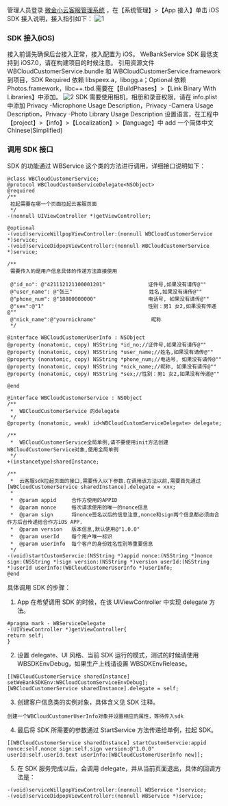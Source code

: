 管理人员登录 [微金小云客服管理系统](https://ics.webank.com) ，在【系统管理】>【App 接入】单击 iOS SDK 接入说明，接入指引如下：
![1](//mc.qcloudimg.com/static/img/12192f1261eba091584e07ee1cef6f96/image.png)
### SDK 接入(iOS)
接入前请先确保后台接入正常，接入配置为 iOS。
WeBankService SDK 最低支持到 iOS7.0，请在构建项目的时候注意。
引用资源文件 WBCloudCustomerService.bundle 和 WBCloudCustomerService.framework 到项目，SDK Required 依赖 libspeex.a，libogg.a；Optional 依赖 Photos.framework，libc++.tbd.需要在【BuildPhases】>【Link Binary With Libraries】中添加。
![2](//mc.qcloudimg.com/static/img/ed316933bf54032566badb7595255139/image.png)
SDK 需要使用相机，相册和录音权限，请在 info.plist 中添加 Privacy -Microphone Usage Description，Privacy -Camera Usage Description，Privacy -Photo Library Usage Description
设置语言，在工程中【project】>【info】>【Localization】>【language】中 add 一个简体中文 Chinese(Simplified)
### 调用 SDK 接口
SDK 的功能通过 WBService 这个类的方法进行调用，详细接口说明如下：

```
@class WBCloudCustomerService;
@protocol WBCloudCustomServiceDelegate<NSObject>
@required
/**
 拉起需要在哪一个页面拉起云客服页面
 */
-(nonnull UIViewController *)getViewController;

@optional
-(void)serviceWillpopViewController:(nonnull WBCloudCustomerService *)service;
-(void)serviceDidpopViewController:(nonnull WBCloudCustomerService *)service;

/**
 需要传入的是用户信息具体的传递方法直接使用
 
 @"id_no": @"421112121100001201"              证件号,如果没有请传@""
 @"user_name": @"张三"                         姓名,如果没有请传@""
 @"phone_num": @"18800000000"                 电话号, 如果没有请传@""
 @"sex":@"1"                                  性别：男1 女2,如果没有传递@""
 @"nick_name":@"yournickname"                  昵称
 */

@interface WBCloudCustomerUserInfo : NSObject
@property (nonatomic, copy) NSString *id_no;//证件号,如果没有请传@""
@property (nonatomic, copy) NSString *user_name;//姓名,如果没有请传@""
@property (nonatomic, copy) NSString *phone_num;//电话号, 如果没有请传@""
@property (nonatomic, copy) NSString *nick_name;//昵称, 如果没有请传@""
@property (nonatomic, copy) NSString *sex;//性别：男1 女2,如果没有传递@""

@end

@interface WBCloudCustomerService : NSObject
/**
 *  WBCloudCustomerService 的delegate
 */
@property (nonatomic, weak) id<WBCloudCustomServiceDelegate> delegate;

/**
 *  WBCloudCustomerService全局单例,请不要使用init方法创建WBCloudCustomerService对象,使用全局单例
 */
+(instancetype)sharedInstance;

/**
 *  云客服sdk拉起页面的接口,需要传入以下参数.在调用该方法以前,需要首先通过[WBCloudCustomerService sharedInstance].delegate = xxx; 
 *
 *  @param appid     合作方使用的APPID
 *  @param nonce     每次请求使用的唯一的nonce信息
 *  @param sign      将nonce签名以后的信息注意,nonce和sign两个信息都必须由合作方后台传递给合作方iOS APP.
 *  @param version   版本信息,默认使用@"1.0.0"
 *  @param userId    每个用户唯一标识
 *  @param userInfo  每个客户的身份姓名性别等重要信息
 */
-(void)startCustomServcie:(NSString *)appid nonce:(NSString *)nonce sign:(NSString *)sign version:(NSString *)version userId:(NSString *)userId userInfo:(WBCloudCustomerUserInfo *)userInfo;
@end
```
具体调用 SDK 的步骤：
1. App 在希望调用 SDK 的时候，在该 UIViewController 中实现 delegate 方法。
```
#pragma mark - WBServiceDelegate 
-(UIViewController *)getViewController{ 
return self; 
} 
```
2. 设置 delegate、UI 风格、当前 SDK 运行的模式，测试的时候请使用 WBSDKEnvDebug，如果生产上线请设置 WBSDKEnvRelease。
```
[[WBCloudCustomerService sharedInstance] setWeBankSDKEnv:WBCloudCustomServiceEnvDebug]; 
[WBCloudCustomerService sharedInstance].delegate = self;
```

3. 创建客户信息类的实例对象，具体含义见 SDK 注释。
```
创建一个WBCloudCustomerUserInfo对象并设置相应的属性，等待传入sdk
```

4. 最后将 SDK 所需要的参数通过 StartService 方法传递给单例，拉起 SDK。
```
[[WBCloudCustomerService sharedInstance] startCustomServcie:appid nonce:self.nonce sign:self.sign version:@"1.0.0" userId:self.userId.text userInfo:[WBCloudCustomerUserInfo new]];
```
5. 在 SDK 服务完成以后，会调用 delegate，并从当前页面退出，具体的回调方法是：
```
-(void)serviceWillpopViewController:(nonnull WBService *)service; 
-(void)serviceDidpopViewController:(nonnull WBService *)service; 
```
